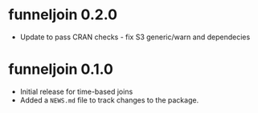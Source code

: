 # funneljoin 0.2.0

* Update to pass CRAN checks - fix S3 generic/warn and dependecies

# funneljoin 0.1.0

* Initial release for time-based joins
* Added a `NEWS.md` file to track changes to the package.

